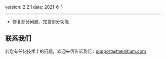 version: 2.2.1
date: 2021-6-1

---

- 修复部分问题、完善部分功能

## 联系我们

若您有任何技术上的问题，欢迎来信告诉我们：[support@theinitium.com](mailto:support@theinitium.com)